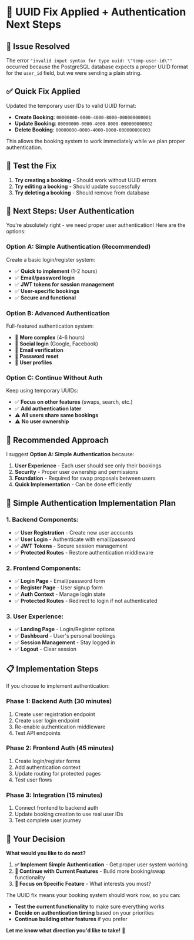 # 🔧 UUID Fix Applied + Authentication Next Steps

## 🚨 **Issue Resolved**
The error `"invalid input syntax for type uuid: \"temp-user-id\""` occurred because the PostgreSQL database expects a proper UUID format for the `user_id` field, but we were sending a plain string.

## ✅ **Quick Fix Applied**
Updated the temporary user IDs to valid UUID format:
- **Create Booking**: `00000000-0000-4000-8000-000000000001`
- **Update Booking**: `00000000-0000-4000-8000-000000000002`  
- **Delete Booking**: `00000000-0000-4000-8000-000000000003`

This allows the booking system to work immediately while we plan proper authentication.

## 🧪 **Test the Fix**
1. **Try creating a booking** - Should work without UUID errors
2. **Try editing a booking** - Should update successfully
3. **Try deleting a booking** - Should remove from database

## 🔮 **Next Steps: User Authentication**

You're absolutely right - we need proper user authentication! Here are the options:

### **Option A: Simple Authentication (Recommended)**
Create a basic login/register system:
- ✅ **Quick to implement** (1-2 hours)
- ✅ **Email/password login**
- ✅ **JWT tokens for session management**
- ✅ **User-specific bookings**
- ✅ **Secure and functional**

### **Option B: Advanced Authentication**
Full-featured authentication system:
- 🔄 **More complex** (4-6 hours)
- 🔄 **Social login** (Google, Facebook)
- 🔄 **Email verification**
- 🔄 **Password reset**
- 🔄 **User profiles**

### **Option C: Continue Without Auth**
Keep using temporary UUIDs:
- ✅ **Focus on other features** (swaps, search, etc.)
- ✅ **Add authentication later**
- ⚠️ **All users share same bookings**
- ⚠️ **No user ownership**

## 🎯 **Recommended Approach**

I suggest **Option A: Simple Authentication** because:

1. **User Experience** - Each user should see only their bookings
2. **Security** - Proper user ownership and permissions
3. **Foundation** - Required for swap proposals between users
4. **Quick Implementation** - Can be done efficiently

## 🚀 **Simple Authentication Implementation Plan**

### **1. Backend Components:**
- ✅ **User Registration** - Create new user accounts
- ✅ **User Login** - Authenticate with email/password
- ✅ **JWT Tokens** - Secure session management
- ✅ **Protected Routes** - Restore authentication middleware

### **2. Frontend Components:**
- ✅ **Login Page** - Email/password form
- ✅ **Register Page** - User signup form
- ✅ **Auth Context** - Manage login state
- ✅ **Protected Routes** - Redirect to login if not authenticated

### **3. User Experience:**
- ✅ **Landing Page** - Login/Register options
- ✅ **Dashboard** - User's personal bookings
- ✅ **Session Management** - Stay logged in
- ✅ **Logout** - Clear session

## 📋 **Implementation Steps**

If you choose to implement authentication:

### **Phase 1: Backend Auth (30 minutes)**
1. Create user registration endpoint
2. Create user login endpoint  
3. Re-enable authentication middleware
4. Test API endpoints

### **Phase 2: Frontend Auth (45 minutes)**
1. Create login/register forms
2. Add authentication context
3. Update routing for protected pages
4. Test user flows

### **Phase 3: Integration (15 minutes)**
1. Connect frontend to backend auth
2. Update booking creation to use real user IDs
3. Test complete user journey

## 🤔 **Your Decision**

**What would you like to do next?**

1. **✅ Implement Simple Authentication** - Get proper user system working
2. **🔄 Continue with Current Features** - Build more booking/swap functionality  
3. **🎯 Focus on Specific Feature** - What interests you most?

The UUID fix means your booking system should work now, so you can:
- **Test the current functionality** to make sure everything works
- **Decide on authentication timing** based on your priorities
- **Continue building other features** if you prefer

**Let me know what direction you'd like to take!** 🚀
